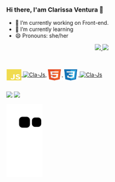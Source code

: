 ### Hi there, I'am Clarissa Ventura 👋

- 🔭 I’m currently working on Front-end.
- 🌱 I’m currently learning 
- 😄 Pronouns: she/her


<div align="center">
  <a href="https://github.com/clarissaventura">
  <img height="180em" src="https://github-readme-stats.vercel.app/api?username=clarissaventura&show_icons=true&theme=dark&include_all_commits=true&count_private=true"/>
  <img height="180em" src="https://github-readme-stats.vercel.app/api/top-langs/?username=clarissaventura&layout=compact&langs_count=7&theme=dark"/>
</div>
   
  ##
  
  <div style="display: inline_block"><br>
  <img align="center" alt="Cla-Js" height="30" width="40" src="https://raw.githubusercontent.com/devicons/devicon/master/icons/javascript/javascript-plain.svg">
  <img align="center" alt="Cla-Js" height="30" width="40" src="https://cdn.jsdelivr.net/gh/devicons/devicon/icons/react/react-original.svg" />
  <img align="center" alt="Cla-HTML" height="30" width="40" src="https://raw.githubusercontent.com/devicons/devicon/master/icons/html5/html5-original.svg">
  <img align="center" alt="Cla-CSS" height="30" width="40" src="https://raw.githubusercontent.com/devicons/devicon/master/icons/css3/css3-original.svg">
  <img align="center" alt="Cla-Js" height="30" width="40" src="https://cdn.jsdelivr.net/gh/devicons/devicon/icons/firebase/firebase-plain.svg" />     
  
</div>
    
  ##
  
<div>
  <a href="https://www.linkedin.com/in/clarissa-ventura-633033227" target="_blank"><img src="https://img.shields.io/badge/-LinkedIn-%230077B5?style=for-the-badge&logo=linkedin&logoColor=white" target="_blank"></a>
  <a href="mailto:clarissasventura@gmail.com"><img src="https://img.shields.io/badge/Gmail-D14836?style=for-the-badge&logo=gmail&logoColor=white" target="_blank"></a>
 </div>

  ![snake gif](https://github.com/clarissaventura/clarissaventura/blob/output/github-contribution-grid-snake.svg)
